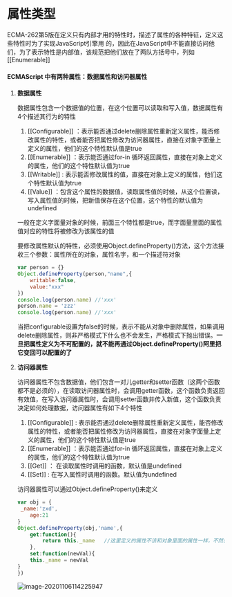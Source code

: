 # 属性类型

ECMA-262第5版在定义只有内部才用的特性时，描述了属性的各种特征，定义这些特性时为了实现JavaScript引擎用 的，因此在JavaScript中不能直接访问他们，为了表示特性是内部值，该规范把他们放在了两队方括号中，列如[[Enumerable]]

#### ECMAScript 中有两种属性：**数据属性和访问器属性**

1. **数据属性**

   数据属性包含一个数据值的位置，在这个位置可以读取和写入值，数据属性有4个描述其行为的特性

   1. [[Configurable]] ：表示能否通过delete删除属性重新定义属性，能否修改属性的特性，或者能否把属性修改为访问器属性，直接在对象字面量上定义的属性，他们的这个特性默认值是true
   1. [[Enumerable]] ：表示能否通过for-in 循环返回属性，直接在对象上定义的属性，他们的这个特性默认值为true
   1. [[Writable]] : 表示能否修改属性的值，直接在对象上定义的属性，他们这个特性默认值为true
   1. [[Value]] ：包含这个属性的数据值，读取属性值的时候，从这个位置读，写入属性值的时候，把新值保存在这个位置，这个特性的默认值为undefined

   一般在定义字面量对象的时候，前面三个特性都是true，而字面量里面的属性值对应的特性将被修改为该属性的值

   要修改属性默认的特性，必须使用Object.defineProperty()方法，这个方法接收三个参数：属性所在的对象，属性名字，和一个描述符对象

   ```js
   var person = {}
   Object.defineProperty(person,"name",{
       writable:false,
       value:"xxx"
   })
   console.log(person.name) //'xxx'
   person.name = 'zzz'
   console.log(person.name) //'xxx'
   ```

   当把configurable设置为false的时候，表示不能从对象中删除属性，如果调用delete删除属性，则非严格模式下什么也不会发生，严格模式下抛出错误。**一旦把属性定义为不可配置的，就不能再通过Object.defineProperty()阿里把它变回可以配置的了**

1. **访问器属性**

   访问器属性不包含数据值，他们包含一对儿getter和setter函数（这两个函数都不是必须的），在读取访问器属性时，会调用getter函数，这个函数负责返回有效值，在写入访问器属性时，会调用setter函数并传入新值，这个函数负责决定如何处理数据，访问器属性有如下4个特性

   1. [[Configurable]] : 表示能否通过delete删除属性重新定义属性，能否修改属性的特性，或者能否把属性修改为访问器属性，直接在对象字面量上定义的属性，他们的这个特性默认值是true
   1. [[Enumerable]] ：表示能否通过for-in 循环返回属性，直接在对象上定义的属性，他们的这个特性默认值为true
   1. [[Get]] ： 在读取属性时调用的函数，默认值是undefined
   1. [[Set]]  :   在写入属性时调用的函数。默认值为undefined

   访问器属性可以通过Object.defineProperty()来定义

   ```js
   var obj = {
   	_name:'zxd',
       age:21
   }
   Object.defineProperty(obj,'name',{
       get:function(){
           return this._name   //这里定义的属性不该和对象里面的属性一样，不然会死循环
       },
       set:function(newVal){
       this._name = newVal
   }
   })
   ```

   ![image-20201106114225947](../assets/image-20201106114225947.png)